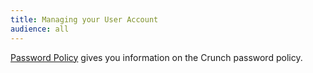 ```yaml
---
title: Managing your User Account
audience: all
---
```


[Password Policy](crunch_password-policy.html) gives you information on the Crunch password policy.
